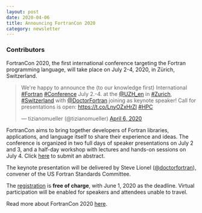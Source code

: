 ```yaml
---
layout: post
date: 2020-04-06
title: Announcing FortranCon 2020
category: newsletter
---
```

### Contributors
FortranCon 2020, the first international conference targeting the Fortran
programming language, will take place on July 2-4, 2020, in Zürich, Switzerland.

<blockquote class="twitter-tweet"><p lang="en" dir="ltr">We&#39;re happy to announce the (to our knowledge first) International <a href="https://twitter.com/hashtag/Fortran?src=hash&amp;ref_src=twsrc%5Etfw">#Fortran</a> <a href="https://twitter.com/hashtag/Conference?src=hash&amp;ref_src=twsrc%5Etfw">#Conference</a> July 2.-4. at the <a href="https://twitter.com/UZH_en?ref_src=twsrc%5Etfw">@UZH_en</a> in <a href="https://twitter.com/hashtag/Zurich?src=hash&amp;ref_src=twsrc%5Etfw">#Zurich</a>, <a href="https://twitter.com/hashtag/Switzerland?src=hash&amp;ref_src=twsrc%5Etfw">#Switzerland</a> with <a href="https://twitter.com/DoctorFortran?ref_src=twsrc%5Etfw">@DoctorFortran</a> joining as keynote speaker! Call for presentations is open: <a href="https://t.co/LnyOZxHrZI">https://t.co/LnyOZxHrZI</a> <a href="https://twitter.com/hashtag/HPC?src=hash&amp;ref_src=twsrc%5Etfw">#HPC</a></p>&mdash; tizianomueller (@tizianomueller) <a href="https://twitter.com/tizianomueller/status/1247121616326348800?ref_src=twsrc%5Etfw">April 6, 2020</a></blockquote> <script async src="https://platform.twitter.com/widgets.js" charset="utf-8"></script>

FortranCon aims to bring together developers of Fortran libraries, 
applications, and language itself to share their experience and ideas.
The conference is organized in two full days of speaker presentations 
on July 2 and 3, and a half-day workshop with lectures and hands-on sessions
on July 4.
Click [here](https://tcevents.chem.uzh.ch/event/12/abstracts/) to submit
an abstract.

The keynote presentation will be delivered by Steve Lionel 
([@doctorfortran](https://twitter.com/doctorfortran)), convener of the 
US Fortran Standards Committee.

The [registration](https://tcevents.chem.uzh.ch/event/12/registrations/) 
is **free of charge**, with June 1, 2020 as the deadline.
Virtual participation will be enabled for speakers and attendees unable to 
travel.

Read more about FortranCon 2020 [here](https://tcevents.chem.uzh.ch/event/12/).
